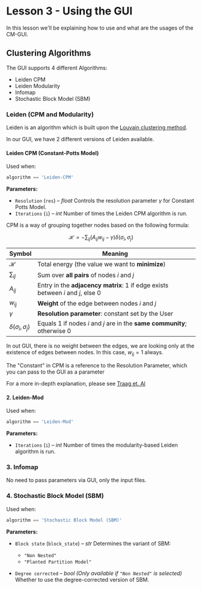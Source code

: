 # Lesson 3 - Using the GUI

In this lesson we'll be explaining how to use and what are the usages of the CM-GUI.

## Clustering Algorithms

The GUI supports 4 different Algorithms:

- Leiden CPM
- Leiden Modularity
- Infomap
- Stochastic Block Model (SBM)


### Leiden (CPM and Modularity)

Leiden is an algorithm which is built upon the [Louvain clustering method](https://en.wikipedia.org/wiki/Louvain_method). 

In our GUI, we have 2 different versions of Leiden available. 

#### Leiden CPM (Constant-Potts Model)

Used when:

```python
algorithm == 'Leiden-CPM'
```

**Parameters:**

* `Resolution` (`res`) – *float*
  Controls the resolution parameter $\gamma$ for Constant Potts Model.
* `Iterations` (`i`) – *int*
  Number of times the Leiden CPM algorithm is run.


CPM is a way of grouping together nodes based on the following formula:

$$
\mathcal{H} = - \sum_{ij} \left( A_{ij} w_{ij} - \gamma \right) \delta(\sigma_i, \sigma_j)
$$


| **Symbol**                   | **Meaning**                                                                            |
| ---------------------------- | -------------------------------------------------------------------------------------- |
| $\mathcal{H}$                | Total energy (the value we want to **minimize**)                                       |
| $\sum_{ij}$                  | Sum over **all pairs** of nodes $i$ and $j$                                            |
| $A_{ij}$                     | Entry in the **adjacency matrix**: 1 if edge exists between $i$ and $j$, else 0        |
| $w_{ij}$                     | **Weight** of the edge between nodes $i$ and $j$                                       |
| $\gamma$                     | **Resolution parameter**: constant set by the User |
| $\delta(\sigma_i, \sigma_j)$ | Equals 1 if nodes $i$ and $j$ are in the **same community**; otherwise 0               |

In out GUI, there is no weight between the edges, we are looking only at the existence of edges between nodes. In this case, $w_{ij} = 1$ always.

The "Constant" in CPM is a reference to the Resolution Parameter, which you can pass to the GUI as a parameter






For a more in-depth explanation, please see [Traag et. Al](https://arxiv.org/pdf/1104.3083)



#### **2. Leiden-Mod**

Used when:

```python
algorithm == 'Leiden-Mod'
```

**Parameters:**

* `Iterations` (`i`) – *int*
  Number of times the modularity-based Leiden algorithm is run.


### **3. Infomap**

No need to pass parameters via GUI, only the input files.


### **4. Stochastic Block Model (SBM)**

Used when:

```python
algorithm == 'Stochastic Block Model (SBM)'
```

**Parameters:**

* `Block state` (`block_state`) – *str*
  Determines the variant of SBM:

  * `"Non Nested"`
  * `"Planted Partition Model"`
* `Degree corrected` – *bool*
  *(Only available if `"Non Nested"` is selected)*
  Whether to use the degree-corrected version of SBM.
